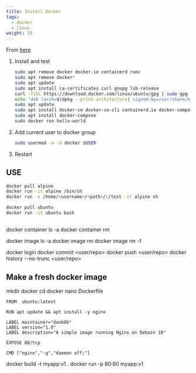 ```yaml
---
title: Install Docker
tags:
  - docker
  - linux
weight: 10
---
```


From [here](https://docs.docker.com/engine/install/ubuntu/)

1. Install and test

    ```bash
    sudo apt remove docker docker.io containerd runc
    sudo apt remove docker*
    sudo apt update
    sudo apt install ca-certificates curl gnupg lsb-release
    curl -fsSL https://download.docker.com/linux/ubuntu/gpg | sudo gpg --dearmor -o /usr/share/keyrings/docker-archive-keyring.gpg
    echo "deb [arch=$(dpkg --print-architecture) signed-by=/usr/share/keyrings/docker-archive-keyring.gpg] https://download.docker.com/linux/ubuntu $(lsb_release -cs) stable" | sudo tee /etc/apt/sources.list.d/docker.list > /dev/null
    sudo apt update
    sudo apt install docker-ce docker-ce-cli containerd.io docker-compose-plugin
    sudo apt install docker-compose
    sudo docker run hello-world
    ```

1. Add current user to docker group

    ```bash
    sudo usermod -a -G docker $USER
    ```

1. Restart

## USE

```bash
docker pull alpine
docker run -it alpine /bin/sh
docker run -v /home/<username>/<path>/:/test -it alpine sh

docker pull ubuntu
docker run -it ubuntu bash
```


## 

docker container ls -a
docker container rm <id>

docker image ls -a
docker image rm <id>
docker image rm -f <id>

docker login
docker commit <user/repo>
docker push <user/repo>
docker history --no-trunc <user/repo>

## Make a fresh docker image

mkdir docker
cd docker
nano Dockerfile

```
FROM  ubuntu:latest
 
RUN apt update && apt install -y nginx 

LABEL maintainer="danb0b"
LABEL version="1.0"
LABEL description="A simple image running Nginx on Debain 10"
 
EXPOSE 80/tcp
 
CMD ["nginx","-g","daemon off;"]
```

docker build -t myapp:v1 .
docker run -p 80:80 myapp:v1
